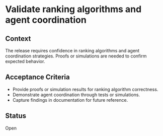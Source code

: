 # Validate ranking algorithms and agent coordination

## Context
The release requires confidence in ranking algorithms and agent coordination strategies.
Proofs or simulations are needed to confirm expected behavior.

## Acceptance Criteria
- Provide proofs or simulation results for ranking algorithm correctness.
- Demonstrate agent coordination through tests or simulations.
- Capture findings in documentation for future reference.

## Status
Open
